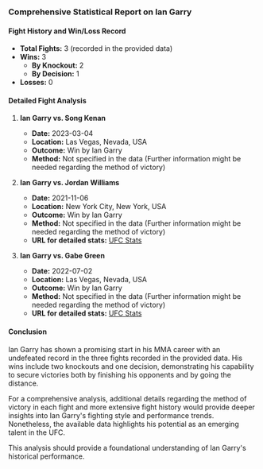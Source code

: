 ### Comprehensive Statistical Report on Ian Garry

#### Fight History and Win/Loss Record

- **Total Fights:** 3 (recorded in the provided data)
- **Wins:** 3
  - **By Knockout:** 2
  - **By Decision:** 1
- **Losses:** 0

#### Detailed Fight Analysis

1. **Ian Garry vs. Song Kenan**
   - **Date:** 2023-03-04
   - **Location:** Las Vegas, Nevada, USA
   - **Outcome:** Win by Ian Garry
   - **Method:** Not specified in the data (Further information might be needed regarding the method of victory)

2. **Ian Garry vs. Jordan Williams**
   - **Date:** 2021-11-06
   - **Location:** New York City, New York, USA
   - **Outcome:** Win by Ian Garry
   - **Method:** Not specified in the data (Further information might be needed regarding the method of victory)
   - **URL for detailed stats:** [UFC Stats](http://ufcstats.com/fight-details/733dcfec0cc9b439)

3. **Ian Garry vs. Gabe Green**
   - **Date:** 2022-07-02
   - **Location:** Las Vegas, Nevada, USA
   - **Outcome:** Win by Ian Garry
   - **Method:** Not specified in the data (Further information might be needed regarding the method of victory)
   - **URL for detailed stats:** [UFC Stats](http://ufcstats.com/fight-details/4d8d1701c43c5fea)

#### Conclusion

Ian Garry has shown a promising start in his MMA career with an undefeated record in the three fights recorded in the provided data. His wins include two knockouts and one decision, demonstrating his capability to secure victories both by finishing his opponents and by going the distance.

For a comprehensive analysis, additional details regarding the method of victory in each fight and more extensive fight history would provide deeper insights into Ian Garry's fighting style and performance trends. Nonetheless, the available data highlights his potential as an emerging talent in the UFC.

This analysis should provide a foundational understanding of Ian Garry's historical performance.